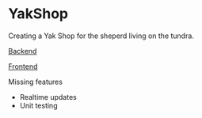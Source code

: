 # YakShop
Creating a Yak Shop for the sheperd living on the tundra.

[Backend](https://github.com/Ramon96/YakShop/tree/main/Yakshop2/Yakshop2)

[Frontend](https://github.com/Ramon96/YakShop/tree/main/YakshopFE/yakshop-spa/src)


Missing features 
* Realtime updates
* Unit testing
